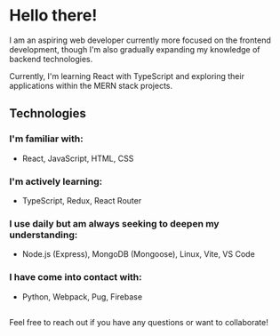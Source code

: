 # Hello there!

I am an aspiring web developer currently more focused on the frontend development, though I'm also gradually expanding my knowledge of backend technologies.

Currently, I'm learning React with TypeScript and exploring their applications within the MERN stack projects.

## Technologies
### I'm familiar with:
- React, JavaScript, HTML, CSS

### I'm actively learning:
- TypeScript, Redux, React Router

### I use daily but am always seeking to deepen my understanding:
- Node.js (Express), MongoDB (Mongoose), Linux, Vite, VS Code

### I have come into contact with:
- Python, Webpack, Pug, Firebase
  
##

Feel free to reach out if you have any questions or want to collaborate!

<!--
**Andrij-Kolomijec/Andrij-Kolomijec** is a ✨ _special_ ✨ repository because its `README.md` (this file) appears on your GitHub profile.

Here are some ideas to get you started:

- 🔭 I’m currently working on ...
- 🌱 I’m currently learning ...
- 👯 I’m looking to collaborate on ...
- 🤔 I’m looking for help with ...
- 💬 Ask me about ...
- 📫 How to reach me: ...
- 😄 Pronouns: ...
- ⚡ Fun fact: ...
-->
